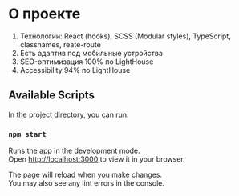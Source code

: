# О проекте
1. Технологии: React (hooks), SCSS (Modular styles), TypeScript, classnames, reate-route
2. Есть адаптив под мобильные устройства 
3. SEO-оптимизация 100% по LightHouse
4. Accessibility 94% по LightHouse

## Available Scripts

In the project directory, you can run:

### `npm start`

Runs the app in the development mode.\
Open [http://localhost:3000](http://localhost:3000) to view it in your browser.

The page will reload when you make changes.\
You may also see any lint errors in the console.
